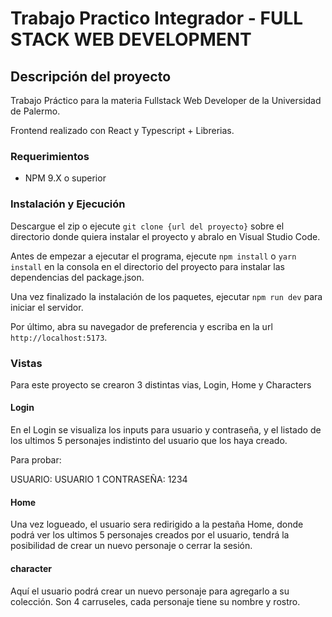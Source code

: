 # Trabajo Practico Integrador - FULL STACK WEB DEVELOPMENT

## Descripción del proyecto

Trabajo Práctico para la materia Fullstack Web Developer de la Universidad de Palermo.

Frontend realizado con React y Typescript + Librerias.

### Requerimientos

- NPM 9.X o superior

### Instalación y Ejecución
Descargue el zip o ejecute ```git clone {url del proyecto}``` sobre el directorio donde quiera instalar el proyecto y abralo en Visual Studio Code.

Antes de empezar a ejecutar el programa, ejecute ```npm install``` o ```yarn install``` en la consola en el directorio del proyecto para instalar las dependencias del package.json.

Una vez finalizado la instalación de los paquetes, ejecutar ```npm run dev``` para iniciar el servidor.

Por último, abra su navegador de preferencia y escriba en la url ```http://localhost:5173```.

### Vistas

Para este proyecto se crearon 3 distintas vias, Login, Home y Characters

#### Login

En el Login se visualiza los inputs para usuario y contraseña, y el listado de los ultimos 5 personajes indistinto del usuario que los haya creado. 

Para probar: 

USUARIO: USUARIO 1
CONTRASEÑA: 1234

#### Home

Una vez logueado, el usuario sera redirigido a la pestaña Home, donde podrá ver los ultimos 5 personajes creados por el usuario, tendrá la posibilidad de crear un nuevo personaje o cerrar la sesión.

#### character

Aquí el usuario podrá crear un nuevo personaje para agregarlo a su colección. Son 4 carruseles, cada personaje tiene su nombre y rostro.

